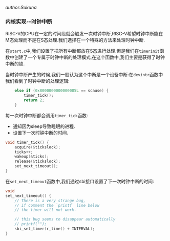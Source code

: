 *author:Sukuna*

### 内核实现--时钟中断

RISC-V的CPU在一定的时间段就会触发一次时钟中断,RISC-V希望时钟中断能在M态处理而不是在S态处理.我们选择在一个特殊的方法来处理时钟中断.

在`start.c`中,我们设置了把所有中断都放在S态进行处理.但是我们在`timerinit`函数中创建了一个专属于时钟中断的处理模式,在这个函数中,我们主要是获得了时钟中断的锁.

当时钟中断产生的时候,我们一般认为这个中断是一个设备中断:在`devintr`函数中我们看到了时钟中断的处理逻辑:

```C
	else if (0x8000000000000005L == scause) {
		timer_tick();
		return 2;
	}
```

每一次时钟中断都会调用`timer_tick`函数:

- 通知因为sleep导致睡眠的进程.
- 设置下一次时钟中断的时间.

```C
void timer_tick() {
    acquire(&tickslock);
    ticks++;
    wakeup(&ticks);
    release(&tickslock);
    set_next_timeout();
}
```

在`set_next_timeout`函数中,我们通过sbi接口设置了下一次时钟中断的时间:

```C
void
set_next_timeout() {
    // There is a very strange bug,
    // if comment the `printf` line below
    // the timer will not work.

    // this bug seems to disappear automatically
    // printf("");
    sbi_set_timer(r_time() + INTERVAL);
}
```

